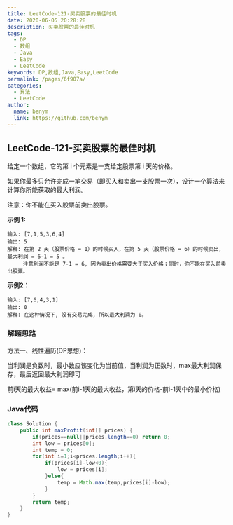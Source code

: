 ```yaml
---
title: LeetCode-121-买卖股票的最佳时机
date: 2020-06-05 20:28:28
description: 买卖股票的最佳时机
tags: 
  - DP
  - 数组
  - Java
  - Easy
  - LeetCode
keywords: DP,数组,Java,Easy,LeetCode
permalink: /pages/6f907a/
categories: 
  - 算法
  - LeetCode
author: 
  name: benym
  link: https://github.com/benym
---
```


## LeetCode-121-买卖股票的最佳时机

给定一个数组，它的第 i 个元素是一支给定股票第 i 天的价格。

如果你最多只允许完成一笔交易（即买入和卖出一支股票一次），设计一个算法来计算你所能获取的最大利润。

注意：你不能在买入股票前卖出股票。

 <!--more-->

**示例 1:**

```
输入: [7,1,5,3,6,4]
输出: 5
解释: 在第 2 天（股票价格 = 1）的时候买入，在第 5 天（股票价格 = 6）的时候卖出，最大利润 = 6-1 = 5 。
     注意利润不能是 7-1 = 6, 因为卖出价格需要大于买入价格；同时，你不能在买入前卖出股票。
```

**示例2：**

```
输入: [7,6,4,3,1]
输出: 0
解释: 在这种情况下, 没有交易完成, 所以最大利润为 0。
```

### 解题思路

方法一、线性遍历(DP思想)：

当利润是负数时，最小数应该变化为当前值，当利润为正数时，max最大利润保存，最后返回最大利润即可

前i天的最大收益= max(前i-1天的最大收益，第i天的价格-前i-1天中的最小价格)

### Java代码

```java
class Solution {
    public int maxProfit(int[] prices) {
        if(prices==null||prices.length==0) return 0;
        int low = prices[0];
        int temp = 0;
        for(int i=1;i<prices.length;i++){
            if(prices[i]-low<0){
                low = prices[i];
            }else{
                temp = Math.max(temp,prices[i]-low);
            }
        }
        return temp;
    }
}
```





